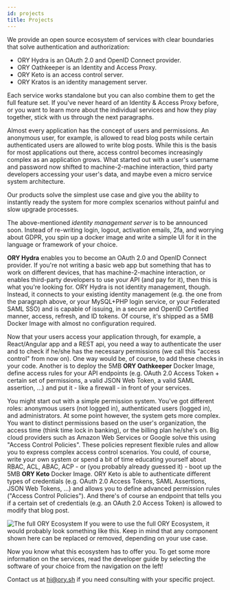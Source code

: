 ```yaml
---
id: projects
title: Projects
---
```


We provide an open source ecosystem of services with clear boundaries that solve
authentication and authorization:

- ORY Hydra is an OAuth 2.0 and OpenID Connect provider.
- ORY Oathkeeper is an Identity and Access Proxy.
- ORY Keto is an access control server.
- ORY Kratos is an identity management server.

Each service works standalone but you can also combine them to get the full
feature set. If you've never heard of an Identity & Access Proxy before, or you
want to learn more about the individual services and how they play together,
stick with us through the next paragraphs.

Almost every application has the concept of users and permissions. An anonymous
user, for example, is allowed to read blog posts while certain authenticated
users are allowed to write blog posts. While this is the basis for most
applications out there, access control becomes increasingly complex as an
application grows. What started out with a user's username and password now
shifted to machine-2-machine interaction, third party developers accessing your
user's data, and maybe even a micro service system architecture.

Our products solve the simplest use case and give you the ability to instantly
ready the system for more complex scenarios without painful and slow upgrade
processes.

The above-mentioned _identity management server_ is to be announced soon.
Instead of re-writing login, logout, activation emails, 2fa, and worrying about
GDPR, you spin up a docker image and write a simple UI for it in the language or
framework of your choice.

**ORY Hydra** enables you to become an OAuth 2.0 and OpenID Connect provider. If
you're not writing a basic web app but something that has to work on different
devices, that has machine-2-machine interaction, or enables third-party
developers to use your API (and pay for it), then this is what you're looking
for. ORY Hydra is not identity management, though. Instead, it connects to your
existing identity management (e.g. the one from the paragraph above, or your
MySQL+PHP login service, or your Federated SAML SSO) and is capable of issuing,
in a secure and OpenID Certified manner, access, refresh, and ID tokens. Of
course, it's shipped as a 5MB Docker Image with almost no configuration
required.

Now that your users access your application through, for example, a
React/Angular app and a REST api, you need a way to authenticate the user and to
check if he/she has the necessary permissions (we call this "access control"
from now on). One way would be, of course, to add these checks in your code.
Another is to deploy the 5MB **ORY Oathkeeper** Docker Image, define access
rules for your API endpoints (e.g. OAuth 2.0 Access Token + certain set of
permissions, a valid JSON Web Token, a valid SAML assertion, ...) and put it -
like a firewall - in front of your services.

You might start out with a simple permission system. You've got different roles:
anonymous users (not logged in), authenticated users (logged in), and
administrators. At some point however, the system gets more complex. You want to
distinct permissions based on the user's organization, the access time (think
time lock in banking), or the billing plan he/she's on. Big cloud providers such
as Amazon Web Services or Google solve this using "Access Control Policies".
These policies represent flexible rules and allow you to express complex access
control scenarios. You could, of course, write your own system or spend a bit of
time educating yourself about RBAC, ACL, ABAC, ACP - or (you probably already
guessed it) - boot up the 5MB **ORY Keto** Docker Image. ORY Keto is able to
authenticate different types of credentials (e.g. OAuth 2.0 Access Tokens, SAML
Assertions, JSON Web Tokens, ...) and allows you to define advanced permission
rules ("Access Control Policies"). And there's of course an endpoint that tells
you if a certain set of credentials (e.g. an OAuth 2.0 Access Token) is allowed
to modify that blog post.

![The full ORY Ecosystem](/images/docs/ecosystem/ory-ecosystem.png) If you were
to use the full ORY Ecosystem, it would probably look something like this. Keep
in mind that any component shown here can be replaced or removed, depending on
your use case.

Now you know what this ecosystem has to offer you. To get some more information
on the services, read the developer guide by selecting the software of your
choice from the navigation on the left!

Contact us at [hi@ory.sh](mailto:hi@ory.sh) if you need consulting with your
specific project.
